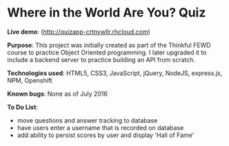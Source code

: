 # Where in the World Are You? Quiz

**Live demo**: (http://quizapp-crtnywllr.rhcloud.com)

**Purpose**: This project was initially created as part of the Thinkful FEWD course to practice Object Oriented programming. I later upgraded it to include a backend server to practice building an API from scratch.

**Technologies used**: HTML5, CSS3, JavaScript, jQuery, NodeJS, express.js, NPM, Openshift

**Known bugs**: None as of July 2016

**To Do List**: 
- move questions and answer tracking to database
- have users enter a username that is recorded on database
- add ability to persist scores by user and display 'Hall of Fame'